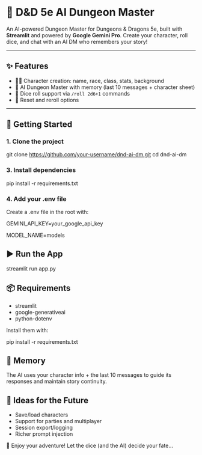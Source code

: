# 🎲 D&D 5e AI Dungeon Master

An AI-powered Dungeon Master for Dungeons & Dragons 5e, built with **Streamlit** and powered by **Google Gemini Pro**. Create your character, roll dice, and chat with an AI DM who remembers your story!

---

## ✨ Features

- 🧙‍♂️ Character creation: name, race, class, stats, background
- 💬 AI Dungeon Master with memory (last 10 messages + character sheet)
- 🎲 Dice roll support via `/roll 2d6+1` commands
- 🔁 Reset and reroll options

---

## 🚀 Getting Started

### 1. Clone the project
git clone https://github.com/your-username/dnd-ai-dm.git
cd dnd-ai-dm

### 3. Install dependencies

pip install -r requirements.txt

### 4. Add your .env file
Create a .env file in the root with:

GEMINI_API_KEY=your_google_api_key

MODEL_NAME=models

## ▶️ Run the App
streamlit run app.py

## 📦 Requirements

- streamlit
- google-generativeai
- python-dotenv

Install them with:

pip install -r requirements.txt

## 🧠 Memory
The AI uses your character info + the last 10 messages to guide its responses and maintain story continuity.

## 🔮 Ideas for the Future

* Save/load characters
* Support for parties and multiplayer
* Session export/logging
* Richer prompt injection

🐉 Enjoy your adventure!
Let the dice (and the AI) decide your fate...


